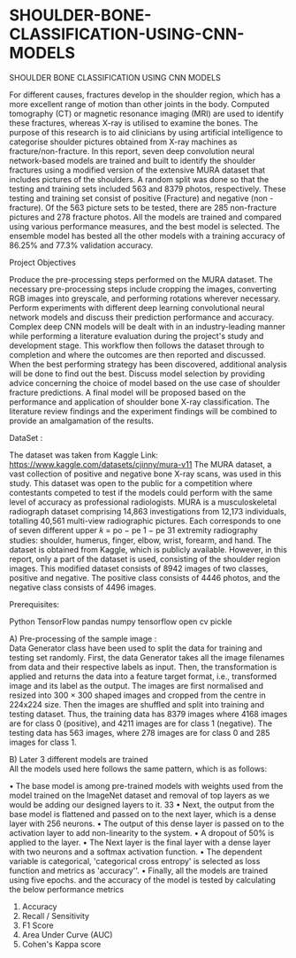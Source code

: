 # SHOULDER-BONE-CLASSIFICATION-USING-CNN-MODELS
SHOULDER BONE CLASSIFICATION USING CNN MODELS

For different causes, fractures develop in the shoulder region, which has a more excellent range of motion than other joints in the body. Computed tomography (CT) or magnetic resonance imaging (MRI) are used to identify these fractures, whereas X-ray is utilised to examine the bones. The purpose of this research is to aid clinicians by using artificial intelligence to categorise shoulder pictures obtained from X-ray machines as fracture/non-fracture. In this report, seven deep convolution neural network-based models are trained and built to identify the shoulder fractures using a modified version of the extensive MURA dataset that includes pictures of the shoulders. A random split was done so that the testing and training sets included 563 and 8379 photos, respectively. These testing and training set consist of positive (Fracture) and negative (non - fracture). Of the 563 picture sets to be tested, there are 285 non-fracture pictures and 278 fracture photos. All the models are trained and compared using various performance measures, and the best model is selected. The ensemble model has bested all the other models with a training accuracy of 86.25% and 77.3% validation accuracy.



Project Objectives 

Produce the pre-processing steps performed on the MURA dataset. 
The necessary pre-processing steps include cropping the images, converting RGB images into greyscale, and performing rotations wherever necessary. 
Perform experiments with different deep learning convolutional neural network models and discuss their prediction performance and accuracy. 
Complex deep CNN models will be dealt with in an industry-leading manner while performing a literature evaluation during the project's study and development stage. 
This workflow then follows the dataset through to completion and where the outcomes are then reported and discussed. 
When the best performing strategy has been discovered, additional analysis will be done to find out the best. 
Discuss model selection by providing advice concerning the choice of model based on the use case of shoulder fracture predictions. 
A final model will be proposed based on the performance and application of shoulder bone X-ray classification.
The literature review findings and the experiment findings will be combined to provide an amalgamation of the results.



DataSet :

The dataset was taken from Kaggle
Link: https://www.kaggle.com/datasets/cjinny/mura-v11
The MURA dataset, a vast collection of positive and negative bone X-ray scans, was used in this study. This dataset was open to the public for a competition where contestants competed to test if the models could perform with the same level of accuracy as professional radiologists. MURA is a musculoskeletal radiograph dataset comprising 14,863 investigations from 12,173 individuals, totalling 40,561 multi-view radiographic pictures. Each corresponds to one of seven different upper 𝑘 = po − pe 1 − pe 31 extremity radiography studies: shoulder, humerus, finger, elbow, wrist, forearm, and hand. The dataset is obtained from Kaggle, which is publicly available. However, in this report, only a part of the dataset is used, consisting of the shoulder region images. This modified dataset consists of 8942 images of two classes, positive and negative. The positive class consists of 4446 photos, and the negative class consists of 4496 images.


Prerequisites:

Python 
TensorFlow 
pandas 
numpy 
tensorflow 
open cv
pickle

A)	Pre-processing of the sample image :  
Data Generator class have been used to split the data for training and testing set randomly. 
First, the data Generator takes all the image filenames from data and their respective labels as input. 
Then, the transformation is applied and returns the data into a feature target format, i.e., transformed image and its label as the output. 
The images are first normalised and resized into 300 × 300 shaped images and cropped from the centre in 224x224 size. 
Then the images are shuffled and split into training and testing dataset. 
Thus, the training data has 8379 images where 4168 images are for class 0 (positive), and 4211 images are for class 1 (negative). 
The testing data has 563 images, where 278 images are for class 0 and 285 images for class 1.


B)	Later 3 different models are trained  
All the models used here follows the same pattern, which is as follows: 

• The base model is among pre-trained models with weights used from the model trained on the ImageNet dataset and removal of top layers as we would be adding our designed layers to it. 33
 • Next, the output from the base model is flattened and passed on to the next layer, which is a dense layer with 256 neurons. 
• The output of this dense layer is passed on to the activation layer to add non-linearity to the system. 
• A dropout of 50% is applied to the layer. 
• The Next layer is the final layer with a dense layer with two neurons and a softmax activation function. 
• The dependent variable is categorical, 'categorical cross entropy' is selected as loss function and metrics as 'accuracy''. 
• Finally, all the models are trained using five epochs. and  the accuracy of the model is tested by calculating the below performance metrics
1.	Accuracy
2.	Recall / Sensitivity
3.	F1 Score
4.	Area Under Curve (AUC)
5.	Cohen's Kappa score

